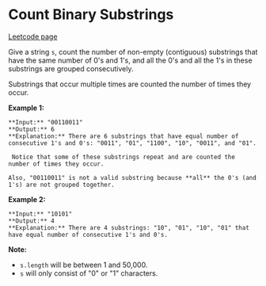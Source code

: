 # Count Binary Substrings
[Leetcode page](https://leetcode.com/problems/count-binary-substrings/description)

Give a string `s`, count the number of non-empty (contiguous) substrings that
have the same number of 0's and 1's, and all the 0's and all the 1's in these
substrings are grouped consecutively.

Substrings that occur multiple times are counted the number of times they
occur.

**Example 1:**  

    
    
    **Input:** "00110011"
    **Output:** 6
    **Explanation:** There are 6 substrings that have equal number of consecutive 1's and 0's: "0011", "01", "1100", "10", "0011", and "01".
      
     Notice that some of these substrings repeat and are counted the number of times they occur.
      
    Also, "00110011" is not a valid substring because **all** the 0's (and 1's) are not grouped together.
    

**Example 2:**  

    
    
    **Input:** "10101"
    **Output:** 4
    **Explanation:** There are 4 substrings: "10", "01", "10", "01" that have equal number of consecutive 1's and 0's.
    

**Note:**

* `s.length` will be between 1 and 50,000.
* `s` will only consist of "0" or "1" characters.

